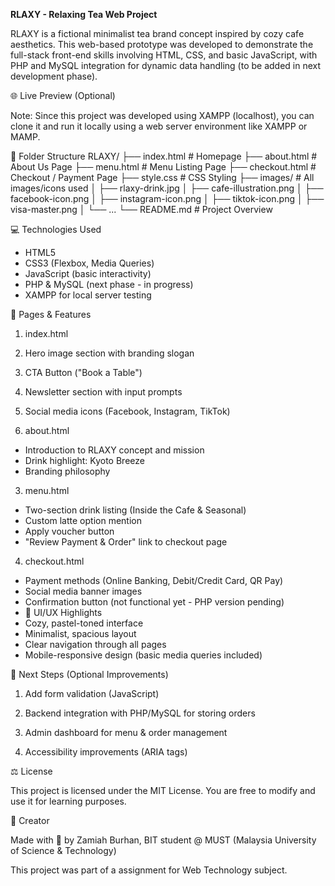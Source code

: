 **RLAXY - Relaxing Tea Web Project**

RLAXY is a fictional minimalist tea brand concept inspired by cozy cafe aesthetics. This web-based prototype was developed to demonstrate the full-stack front-end skills involving HTML, CSS, and basic JavaScript, with PHP and MySQL integration for dynamic data handling (to be added in next development phase).

🌐 Live Preview (Optional)

Note: Since this project was developed using XAMPP (localhost), you can clone it and run it locally using a web server environment like XAMPP or MAMP.

📁 Folder Structure
RLAXY/
├── index.html            # Homepage
├── about.html            # About Us Page
├── menu.html             # Menu Listing Page
├── checkout.html         # Checkout / Payment Page
├── style.css             # CSS Styling
├── images/               # All images/icons used
│   ├── rlaxy-drink.jpg
│   ├── cafe-illustration.png
│   ├── facebook-icon.png
│   ├── instagram-icon.png
│   ├── tiktok-icon.png
│   ├── visa-master.png
│   └── ...
└── README.md             # Project Overview


💻 Technologies Used
- HTML5
- CSS3 (Flexbox, Media Queries)
- JavaScript (basic interactivity)
- PHP & MySQL (next phase - in progress)
- XAMPP for local server testing

📲 Pages & Features

1. index.html

1. Hero image section with branding slogan
2. CTA Button ("Book a Table")
3. Newsletter section with input prompts
4. Social media icons (Facebook, Instagram, TikTok)

2. about.html

- Introduction to RLAXY concept and mission
- Drink highlight: Kyoto Breeze
- Branding philosophy

3. menu.html

- Two-section drink listing (Inside the Cafe & Seasonal)
- Custom latte option mention
- Apply voucher button
- "Review Payment & Order" link to checkout page

4. checkout.html

- Payment methods (Online Banking, Debit/Credit Card, QR Pay)
- Social media banner images
- Confirmation button (not functional yet - PHP version pending)
- 🎨 UI/UX Highlights
- Cozy, pastel-toned interface
- Minimalist, spacious layout
- Clear navigation through all pages
- Mobile-responsive design (basic media queries included)

📌 Next Steps (Optional Improvements)
1. Add form validation (JavaScript)

2. Backend integration with PHP/MySQL for storing orders

3. Admin dashboard for menu & order management

4. Accessibility improvements (ARIA tags)


⚖️ License

This project is licensed under the MIT License. You are free to modify and use it for learning purposes.

🤍 Creator

Made with 💛 by Zamiah Burhan, BIT student @ MUST (Malaysia University of Science & Technology)

This project was part of a assignment for Web Technology subject.
